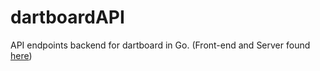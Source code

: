 # dartboardAPI
API endpoints backend for dartboard in Go. (Front-end and Server found [here](https://github.com/ahermida/dartboard))
